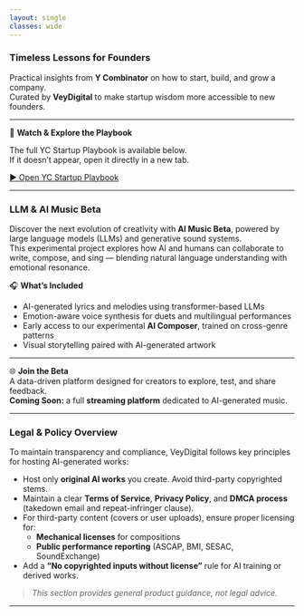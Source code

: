 ```yaml
---
layout: single
classes: wide
---
```


### Timeless Lessons for Founders  
Practical insights from **Y Combinator** on how to start, build, and grow a company.  
Curated by **VeyDigital** to make startup wisdom more accessible to new founders.

---

🎥 **Watch & Explore the Playbook**

The full YC Startup Playbook is available below.  
If it doesn’t appear, open it directly in a new tab.

[▶️ Open YC Startup Playbook](https://playbook.samaltman.com/)

---

### LLM & AI Music Beta  
Discover the next evolution of creativity with **AI Music Beta**, powered by large language models (LLMs) and generative sound systems.  
This experimental project explores how AI and humans can collaborate to write, compose, and sing — blending natural language understanding with emotional resonance.

🎧 **What’s Included**  
- AI-generated lyrics and melodies using transformer-based LLMs  
- Emotion-aware voice synthesis for duets and multilingual performances  
- Early access to our experimental **AI Composer**, trained on cross-genre patterns  
- Visual storytelling paired with AI-generated artwork  
---

🌐 **Join the Beta**  
A data-driven platform designed for creators to explore, test, and share feedback.  
**Coming Soon:** a full **streaming platform** dedicated to AI-generated music.

---

### Legal & Policy Overview  
To maintain transparency and compliance, VeyDigital follows key principles for hosting AI-generated works:

- Host only **original AI works** you create. Avoid third-party copyrighted stems.  
- Maintain a clear **Terms of Service**, **Privacy Policy**, and **DMCA process** (takedown email and repeat-infringer clause).  
- For third-party content (covers or user uploads), ensure proper licensing for:  
  - **Mechanical licenses** for compositions  
  - **Public performance reporting** (ASCAP, BMI, SESAC, SoundExchange)  
- Add a **“No copyrighted inputs without license”** rule for AI training or derived works.  

> *This section provides general product guidance, not legal advice.*

---
